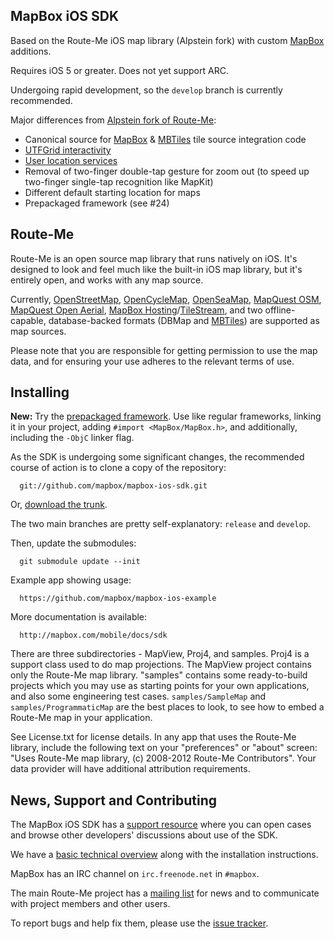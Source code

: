 MapBox iOS SDK
--------------

Based on the Route-Me iOS map library (Alpstein fork) with custom [MapBox][mapbox] additions. 

Requires iOS 5 or greater. Does not yet support ARC. 

Undergoing rapid development, so the `develop` branch is currently recommended. 

Major differences from [Alpstein fork of Route-Me](https://github.com/Alpstein/route-me): 

 * Canonical source for [MapBox](http://mapbox.com) & [MBTiles](http://mbtiles.org) tile source integration code
 * [UTFGrid interactivity](http://mapbox.com/mbtiles-spec/utfgrid/)
 * [User location services](http://mapbox.com/blog/ios-user-location-services/)
 * Removal of two-finger double-tap gesture for zoom out (to speed up two-finger single-tap recognition like MapKit)
 * Different default starting location for maps
 * Prepackaged framework (see #24)

[mapbox]: http://mapbox.com

Route-Me
--------

Route-Me is an open source map library that runs natively on iOS.  It's designed to look and feel much like the built-in iOS map library, but it's entirely open, and works with any map source.

Currently, [OpenStreetMap][1], [OpenCycleMap][2], [OpenSeaMap][3], [MapQuest OSM][4], [MapQuest Open Aerial][5], [MapBox Hosting][6]/[TileStream][7], and two offline-capable, database-backed formats (DBMap and [MBTiles][8]) are supported as map sources.

Please note that you are responsible for getting permission to use the map data, and for ensuring your use adheres to the relevant terms of use.

   [1]: http://www.openstreetmap.org/index.html
   [2]: http://www.opencyclemap.org/
   [3]: http://www.openseamap.org/
   [4]: http://developer.mapquest.com/web/products/open/map
   [5]: http://developer.mapquest.com/web/products/open/map
   [6]: http://mapbox.com/hosting/api/
   [7]: https://github.com/mapbox/tilestream
   [8]: http://mbtiles.org

Installing
----------

**New:** Try the [prepackaged framework](https://github.com/mapbox/mapbox-ios-sdk/downloads). Use like regular frameworks, linking it in your project, adding `#import <MapBox/MapBox.h>`, and additionally, including the `-ObjC` linker flag. 

As the SDK is undergoing some significant changes, the recommended course of action is to clone a copy of the repository:

      git://github.com/mapbox/mapbox-ios-sdk.git

Or, [download the trunk][dl].

The two main branches are pretty self-explanatory: `release` and `develop`. 

Then, update the submodules:

      git submodule update --init

Example app showing usage:

      https://github.com/mapbox/mapbox-ios-example

More documentation is available: 

      http://mapbox.com/mobile/docs/sdk


There are three subdirectories - MapView, Proj4, and samples. Proj4 is a support class used to do map projections. The MapView project contains only the Route-Me map library. "samples" contains some ready-to-build projects which you may use as starting points for your own applications, and also some engineering test cases. `samples/SampleMap` and `samples/ProgrammaticMap` are the best places to look, to see how to embed a Route-Me map in your application.

See License.txt for license details. In any app that uses the Route-Me library, include the following text on your "preferences" or "about" screen: "Uses Route-Me map library, (c) 2008-2012 Route-Me Contributors". Your data provider will have additional attribution requirements.

   [dl]: https://github.com/mapbox/mapbox-ios-sdk/zipball/develop

News, Support and Contributing
------------------------------

The MapBox iOS SDK has a [support resource][support] where you can open cases and browse other developers' discussions about use of the SDK. 

We have a [basic technical overview][docs] along with the installation instructions. 

MapBox has an IRC channel on `irc.freenode.net` in `#mapbox`. 

The main Route-Me project has a [mailing list][list] for news and to communicate with project members and other users. 

To report bugs and help fix them, please use the [issue tracker][tracker]. 

[support]: http://support.mapbox.com/discussions/mapbox-ios-sdk
[docs]: http://mapbox.com/mobile/docs/sdk
[list]: http://groups.google.com/group/route-me-map
[tracker]: https://github.com/mapbox/mapbox-ios-sdk/issues